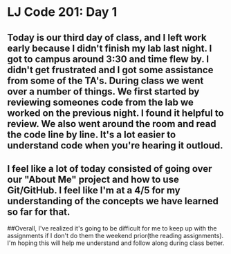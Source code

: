 # LJ Code 201: Day 1
## Today is our third day of class, and I left work early because I didn't finish my lab last night. I got to campus around 3:30 and time flew by. I didn't get frustrated and I got some assistance from some of the TA's. During class we went over a number of things. We first started by reviewing someones code from the lab we worked on the previous night. I found it helpful to review. We also went around the room and read the code line by line. It's a lot easier to understand code when you're hearing it outloud.

## I feel like a lot of today consisted of going over our "About Me" project and how to use Git/GitHub. I feel like I'm at a 4/5 for my understanding of the concepts we have learned so far for that. 

##Overall, I've realized it's going to be difficult for me to keep up with the assignments if I don't do them the weekend prior(the reading assignments). I'm hoping this will help me understand and follow along during class better.

